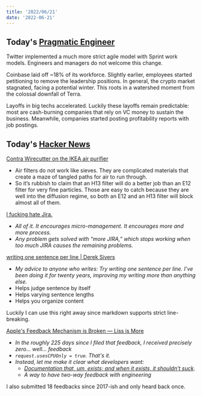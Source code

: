 ```yaml
---
title: '2022/06/21'
date: '2022-06-21'
---
```


## Today's [Pragmatic Engineer](../notes/pragmatic-engineer.md)

Twitter implemented a much more strict agile model with Sprint work models.
Engineers and managers do not welcome this change.

Coinbase laid off ~18% of its workforce.
Slightly earlier, employees started petitioning to remove the leadership positions.
In general, the crypto market stagnated, facing a potential winter.
This roots in a watershed moment from the colossal downfall of Terra.

Layoffs in big techs accelerated.
Luckily these layoffs remain predictable: most are cash-burning companies that rely on VC money to sustain the business.
Meanwhile, companies started posting profitability reports with job postings.


## Today's [Hacker News](../notes/hacker-news.md)

[Contra Wirecutter on the IKEA air purifier](https://dynomight.net/ikea-purifier/)
- Air filters do not work like sieves. They are complicated materials that create a maze of tangled paths for air to run through.
- So it’s rubbish to claim that an H13 filter will do a better job than an E12 filter for very fine particles. Those are easy to catch because they are well into the diffusion regime, so both an E12 and an H13 filter will block almost all of them.

[I fucking hate Jira.](https://ifuckinghatejira.com/21/)
- *All of it. It encourages micro-management. It encourages more and more process.*
- *Any problem gets solved with “more JIRA,” which stops working when too much JIRA causes the remaining problems.*

[writing one sentence per line | Derek Sivers](https://sive.rs/1s)
- *My advice to anyone who writes: Try writing one sentence per line. I’ve been doing it for twenty years, improving my writing more than anything else.*
- Helps judge sentence by itself
- Helps varying sentence lengths
- Helps you organize content

Luckily I can use this right away since markdown supports strict line-breaking.

[Apple's Feedback Mechanism is Broken — Liss is More](https://www.caseyliss.com/2022/6/20/feedback-is-broken-stop-trying-to-make-radar-happen)
- *In the roughly 225 days since I filed that feedback, I received precisely zero… well… feedback*
- *`request.usesCPUOnly = true`. That's it.*
- *Instead, let me make it clear what developers want:*
	- [*Documentation that, um, exists; and when it exists, it shouldn’t suck*](https://www.caseyliss.com/2020/11/10/on-apples-pisspoor-documentation). 
	- *A way to have two-way feedback with engineering*

I also submitted 18 feedbacks since 2017-ish and only heard back once.